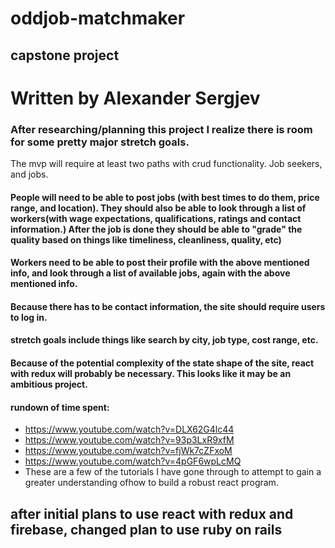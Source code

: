 # oddjob-matchmaker
## capstone project
# Written by Alexander Sergjev


### After researching/planning this project I realize there is room for some pretty major stretch goals.
The mvp will require at least two paths with crud functionality.
Job seekers, and jobs.  

#### People will need to be able to post jobs (with best times to do them, price range, and location). They should also be able to look through a list of workers(with wage expectations, qualifications, ratings and contact information.) After the job is done they should be able to "grade" the quality based on things like timeliness, cleanliness, quality, etc)
#### Workers need to be able to post their profile with the above mentioned info, and look through a list of available jobs, again with the above mentioned info.
#### Because there has to be contact information, the site should require users to log in.

#### stretch goals include things like search by city, job type, cost range, etc.

#### Because of the potential complexity of the state shape of the site, react with redux will probably be necessary. This looks like it may be an ambitious project.

#### rundown of time spent:

* https://www.youtube.com/watch?v=DLX62G4lc44
* https://www.youtube.com/watch?v=93p3LxR9xfM
* https://www.youtube.com/watch?v=fjWk7cZFxoM
* https://www.youtube.com/watch?v=4pGF6wpLcMQ
* These are a few of the tutorials I have gone through to attempt to gain a greater understanding ofhow to build a robust react program.


## after initial plans to use react with redux and firebase, changed plan to use ruby on rails
